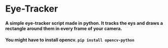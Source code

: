 # Eye-Tracker

#### A simple eye-tracker script made in python. It tracks the eys and draws a rectangle around them in every frame of your camera.
#### You might have to install opencv. `pip install opencv-python`
